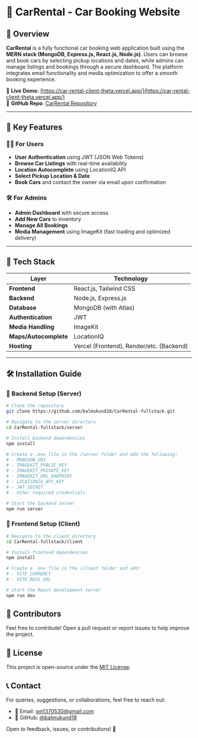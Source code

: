 # 🚗 CarRental - Car Booking Website

## 📌 Overview

**CarRental** is a fully functional car booking web application built using the **MERN stack (MongoDB, Express.js, React.js, Node.js)**. Users can browse and book cars by selecting pickup locations and dates, while admins can manage listings and bookings through a secure dashboard. The platform integrates email functionality and media optimization to offer a smooth booking experience.

🚀 **Live Demo**: [https://car-rental-client-theta.vercel.app/](https://car-rental-client-theta.vercel.app/)  
📂 **GitHub Repo**: [CarRental Repository](https://github.com/balmukund18/CarRental-fullstack/tree/main)

---

## 🎯 Key Features

### 🧑‍💻 For Users
- **User Authentication** using JWT (JSON Web Tokens)
- **Browse Car Listings** with real-time availability
- **Location Autocomplete** using LocationIQ API
- **Select Pickup Location & Date**
- **Book Cars** and contact the owner via email upon confirmation

### 🛠️ For Admins
- **Admin Dashboard** with secure access
- **Add New Cars** to inventory
- **Manage All Bookings**
- **Media Management** using ImageKit (fast loading and optimized delivery)

---

## 🧪 Tech Stack

| Layer         | Technology                        |
|---------------|-----------------------------------|
| **Frontend**   | React.js, Tailwind CSS            |
| **Backend**    | Node.js, Express.js               |
| **Database**   | MongoDB (with Atlas)              |
| **Authentication** | JWT                           |
| **Media Handling** | ImageKit                      |
| **Maps/Autocomplete** | LocationIQ                |
| **Hosting**     | Vercel (Frontend), Render/etc. (Backend) |

---

## 🛠️ Installation Guide

### 🔧 Backend Setup (Server)

```bash
# Clone the repository
git clone https://github.com/balmukund18/CarRental-fullstack.git

# Navigate to the server directory
cd CarRental-fullstack/server

# Install backend dependencies
npm install

# Create a .env file in the /server folder and add the following:
# - MONGODB_URI
# - IMAGEKIT_PUBLIC_KEY
# - IMAGEKIT_PRIVATE_KEY
# - IMAGEKIT_URL_ENDPOINT
# - LOCATIONIQ_API_KEY
# - JWT_SECRET
# - Other required credentials

# Start the backend server
npm run server
```
### 🎨 Frontend Setup (Client)

```bash
# Navigate to the client directory
cd CarRental-fullstack/client

# Install frontend dependencies
npm install

# Create a .env file in the /client folder and add:
# - VITE_CURRENCY
# - VITE_BASE_URL

# Start the React development server
npm run dev

```
## 👥 Contributors

Feel free to contribute! Open a pull request or report issues to help improve the project.

## 📜 License

This project is open-source under the [MIT License](LICENSE).

## 📞 Contact

For queries, suggestions, or collaborations, feel free to reach out:

- 📧 Email: [sm1370530@gmail.com](mailto:sm1370530@gmail.com)
- 🔗 GitHub: [@balmukund18](https://github.com/balmukund18)

Open to feedback, issues, or contributions! 🤝

